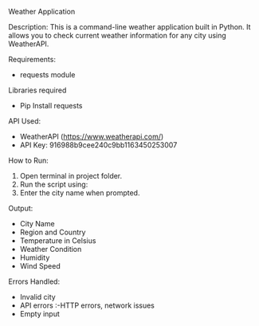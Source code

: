 Weather Application

Description:
This is a command-line weather application built in Python. It allows you to check current weather information for any city using WeatherAPI.

Requirements:
- requests module

Libraries required 
- Pip Install requests

API Used:
- WeatherAPI (https://www.weatherapi.com/)
- API Key: 916988b9cee240c9bb1163450253007

How to Run:
1. Open terminal in project folder.
2. Run the script using:
3. Enter the city name when prompted.

Output:
- City Name
- Region and Country
- Temperature in Celsius
- Weather Condition
- Humidity
- Wind Speed

Errors Handled:
- Invalid city
- API errors :-HTTP errors, network issues
- Empty input
